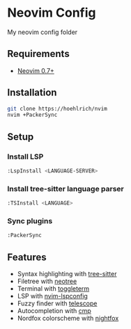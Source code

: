 # Neovim Config

My neovim config folder

## Requirements
- [Neovim 0.7+](https://github.com/neovim/neovim)

## Installation

```bash
git clone https://hoehlrich/nvim
nvim +PackerSync
```

## Setup

### Install LSP

```bash
:LspInstall <LANGUAGE-SERVER>
```

### Install tree-sitter language parser

```bash
:TSInstall <LANGUAGE>
```

### Sync plugins

```bash
:PackerSync
```

## Features

- Syntax highlighting with [tree-sitter](https://github.com/nvim-treesitter/nvim-treesitter)
- Filetree with [neotree](https://github.com/nvim-neo-tree/neo-tree.nvim)
- Terminal with [toggleterm](https://github.com/akinsho/toggleterm.nvim)
- LSP with [nvim-lspconfig](https://github.com/neovim/nvim-lspconfig)
- Fuzzy finder with [telescope](https://github.com/nvim-telescope/telescope.nvim)
- Autocompletion with [cmp](https://github.com/hrsh7th/nvim-cmp)
- Nordfox colorscheme with [nightfox](https://github.com/EdenEast/nightfox.nvim)
